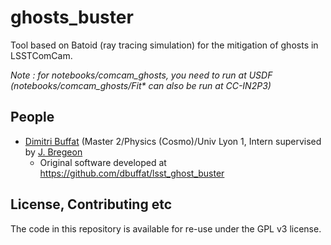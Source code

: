# ghosts_buster
Tool based on Batoid (ray tracing simulation) for the mitigation of ghosts in LSSTComCam.

*Note : for notebooks/comcam_ghosts, you need to run at USDF (notebooks/comcam_ghosts/Fit\* can also be run at CC-IN2P3)*

## People

* [Dimitri Buffat](https://github.com/dbuffat) (Master 2/Physics (Cosmo)/Univ Lyon 1, Intern supervised by [J. Bregeon](https://github.com/bregeon)
  * Original software developed at https://github.com/dbuffat/lsst_ghost_buster

## License, Contributing etc

The code in this repository is available for re-use under the GPL v3 license.

